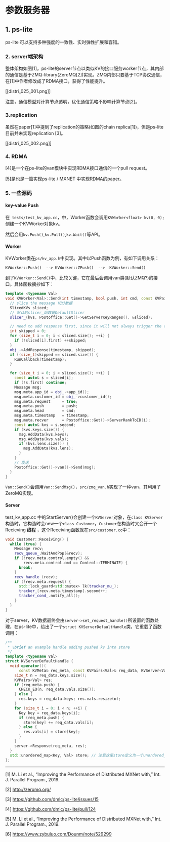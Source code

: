 # 参数服务器

## 1. ps-lite

ps-lite 可以支持多种强度的一致性、实时弹性扩展和容错。

### 2. server端架构

整体架构如图[1]，ps-lite的server节点以类似KV的接口服务worker节点，其内部的通信是基于ZMQ-library(ZeroMQ[2])实现。ZMQ内部只要基于TCP协议通信，在[1]中作者修改成了RDMA接口，获得了性能提升。

[[distri_025_001.png]]

注意，通信模型对计算节点透明，优化通信策略不影响计算节点[2]。

### 3.replication

虽然在paper[1]中提到了replication的策略(如图的chain replica[1])，但是ps-lite 目前并未实现replication [3]。

[[distri_025_002.png]]

### 4. RDMA

[4]是一个在ps-lite的van模块中实现RDMA接口通信的一个pull request。

[5]是也是一篇实现ps-lite / MXNET 中实现RDMA的paper。


### 5. 一些源码

#### key-value Push

在` tests/test_kv_app.cc`，中，Worker函数会调用`KVWorker<float> kv(0, 0);`创建一个KVWorker对象kv。

然后会用`kv.Push()`,`kv.Pull()`,`kv.Wait()`等API。


#### Worker

KVWorker类在`ps/kv_app.h`中实现。其中以Push函数为例，有如下调用关系：

```
KVWorker::Push()  --> KVWorker::ZPush()  -->  KVWorker::Send()
```



到了`KVWorker::Send()`中，比较关键，它在最后会调用van类(默认ZMQ?)的接口。具体函数摘抄如下：

```cpp
template <typename Val>
void KVWorker<Val>::Send(int timestamp, bool push, int cmd, const KVPairs<Val>& kvs) {
  // slice the message 切分数据
  SlicedKVs sliced;
  // 默认的slicer_函数是DefaultSlicer
  slicer_(kvs, Postoffice::Get()->GetServerKeyRanges(), &sliced);

  // need to add response first, since it will not always trigger the callback
  int skipped = 0;
  for (size_t i = 0; i < sliced.size(); ++i) {
    if (!sliced[i].first) ++skipped;
  }
  obj_->AddResponse(timestamp, skipped);
  if ((size_t)skipped == sliced.size()) {
    RunCallback(timestamp);
  }

  for (size_t i = 0; i < sliced.size(); ++i) {
    const auto& s = sliced[i];
    if (!s.first) continue;
    Message msg;
    msg.meta.app_id = obj_->app_id();
    msg.meta.customer_id = obj_->customer_id();
    msg.meta.request     = true;
    msg.meta.push        = push;
    msg.meta.head        = cmd;
    msg.meta.timestamp   = timestamp;
    msg.meta.recver      = Postoffice::Get()->ServerRankToID(i);
    const auto& kvs = s.second;
    if (kvs.keys.size()) {
      msg.AddData(kvs.keys);
      msg.AddData(kvs.vals);
      if (kvs.lens.size()) {
        msg.AddData(kvs.lens);
      }
    }
    // 发送
    Postoffice::Get()->van()->Send(msg);
  }
}
```



`Van::Send()`会调用`Van::SendMsg()`，`src/zmq_van.h`实现了一种van，其利用了ZeroMQ实现。

#### Server

test_kv_app.cc 中的StartServer()会创建一个`KVServer`对象，在`class KVServer`构造时，它构造时会new一个`class Customer`，`Customer`在构造时又会开一个Recieving **线程** ，这个Receiving函数就在`src/customer.cc`中：

```cpp
void Customer::Receiving() {
  while (true) {
    Message recv;
    recv_queue_.WaitAndPop(&recv);
    if (!recv.meta.control.empty() &&
        recv.meta.control.cmd == Control::TERMINATE) {
      break;
    }
    recv_handle_(recv);
    if (!recv.meta.request) {
      std::lock_guard<std::mutex> lk(tracker_mu_);
      tracker_[recv.meta.timestamp].second++;
      tracker_cond_.notify_all();
    }
  }
}
```

对于server，KV数据最终会由`server->set_request_handle()`所设置的函数处理，在ps-lite中，给出了一个`struct KVServerDefaultHandle`类，它重载了函数调用：

```cpp
/**
 * \brief an example handle adding pushed kv into store
 */
template <typename Val>
struct KVServerDefaultHandle {
  void operator()(
      const KVMeta& req_meta, const KVPairs<Val>& req_data, KVServer<Val>* server) {
    size_t n = req_data.keys.size();
    KVPairs<Val> res;
    if (req_meta.push) {
      CHECK_EQ(n, req_data.vals.size());
    } else {
      res.keys = req_data.keys; res.vals.resize(n);
    }
    for (size_t i = 0; i < n; ++i) {
      Key key = req_data.keys[i];
      if (req_meta.push) {
        store[key] += req_data.vals[i];
      } else {
        res.vals[i] = store[key];
      }
    }
    server->Response(req_meta, res);
  }
  std::unordered_map<Key, Val> store; // 注意这里store定义为一个unordered_map
};
```

---

[1] M. Li et al., “Improving the Performance of Distributed MXNet with,” Int. J. Parallel Program., 2019.

[2] http://zeromq.org/

[3] https://github.com/dmlc/ps-lite/issues/15

[4] https://github.com/dmlc/ps-lite/pull/124

[5] M. Li et al., “Improving the Performance of Distributed MXNet with,” Int. J. Parallel Program., 2019.

[6] https://www.zybuluo.com/Dounm/note/529299